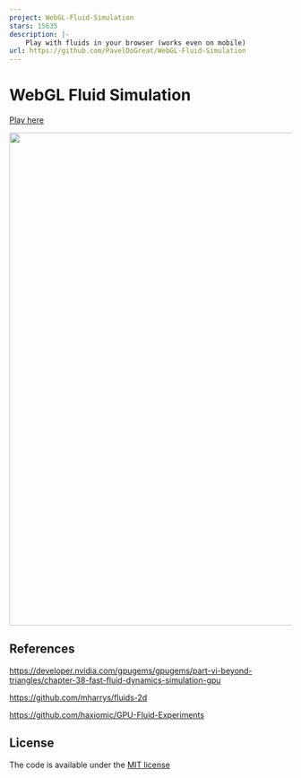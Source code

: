 ```yaml
---
project: WebGL-Fluid-Simulation
stars: 15635
description: |-
    Play with fluids in your browser (works even on mobile)
url: https://github.com/PavelDoGreat/WebGL-Fluid-Simulation
---
```


# WebGL Fluid Simulation

[Play here](https://paveldogreat.github.io/WebGL-Fluid-Simulation/)

<img src="/screenshot.jpg?raw=true" width="880">

## References

https://developer.nvidia.com/gpugems/gpugems/part-vi-beyond-triangles/chapter-38-fast-fluid-dynamics-simulation-gpu

https://github.com/mharrys/fluids-2d

https://github.com/haxiomic/GPU-Fluid-Experiments

## License

The code is available under the [MIT license](LICENSE)

